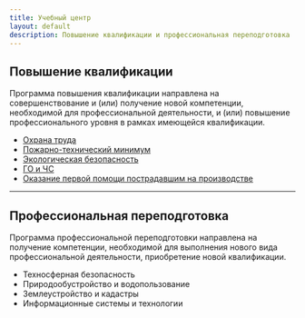 ```yaml
---
title: Учебный центр
layout: default
description: Повышение квалификации и профессиональная переподготовка
---
```


## Повышение квалификации

Программа повышения квалификации направлена на совершенствование и (или) получение новой компетенции, необходимой для профессиональной деятельности, и (или) повышение профессионального уровня в рамках имеющейся квалификации.

*   [Охрана труда](./ohrana_truda/)
*   [Пожарно-технический минимум](./ptm/)
*   [Экологическая безопасность](./eco/)
*   [ГО и ЧС](./go-i-chs/)
*   [Оказание первой помощи пострадавшим на производстве](./pervaya-pomosh-na-proizvodstve/)

* * *

## Профессиональная переподготовка

Программа профессиональной переподготовки направлена на получение компетенции, необходимой для выполнения нового вида профессиональной деятельности, приобретение новой квалификации.

*   Техносферная безопасность
*   Природообустройство и водопользование
*   Землеустройство и кадастры
*   Информационные системы и технологии
